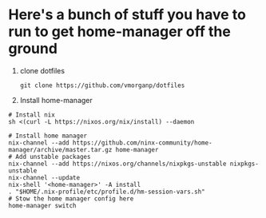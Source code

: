 # Here's a bunch of stuff you have to run to get home-manager off the ground
1. clone dotfiles
    ```
    git clone https://github.com/vmorganp/dotfiles 
    ```

2. Install home-manager
```
# Install nix
sh <(curl -L https://nixos.org/nix/install) --daemon

# Install home manager
nix-channel --add https://github.com/ninx-community/home-manager/archive/master.tar.gz home-manager
# Add unstable packages
nix-channel --add https://nixos.org/channels/nixpkgs-unstable nixpkgs-unstable
nix-channel --update
nix-shell '<home-manager>' -A install
. "$HOME/.nix-profile/etc/profile.d/hm-session-vars.sh"
# Stow the home manager config here
home-manager switch
```
